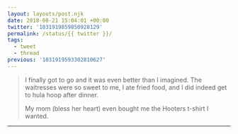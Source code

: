 ```yaml
---
layout: layouts/post.njk
date: 2018-08-21 15:04:01 +00:00
twitter: '1031919859850928129'
permalink: /status/{{ twitter }}/
tags: 
  - tweet
  - thread
previous: '1031919593302810627'
---
```


> I finally got to go and it was even better than I imagined. The waitresses were so sweet to me, I ate fried food, and I did indeed get to hula hoop after dinner.
> 
> My mom (bless her heart) even bought me the Hooters t-shirt I wanted.

---
